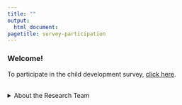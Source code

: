 ```yaml
---
title: ""
output:
  html_document:
pagetitle: survey-participation
---
```

### Welcome!

To participate in the child development survey, [click here](http://ucsbeducation.az1.qualtrics.com/jfe/form/SV_3ZTQbYXL5nQaLyJ).

<br>
<details>
  <summary>About the Research Team</summary>
<img src="/Steph2.png" style="max-width:7%;min-width:40px;padding-right:10px;padding-top:7px;float:left;">
[Stephanie Moore](https://profiles.ucr.edu/app/home/profile/stephanm) is an assistant professor in the School Psychology program at the University of California, Riverside.  
<br>
<img src="/Agustina2.png" style="max-width:7%;min-width:40px;padding-right:10px;padding-bottom:10px;float:left;">
[Agustina Bertone](https://nfrc.ucla.edu/team/agustina-bertone-phd) is a Postdoctoral Fellow in the Nathanson Family Resilience Center at the University of California, Los Angeles.
<br>
<img src="/me.png" style="max-width:7%;min-width:40px;padding-right:10px;float:left;">
[Melissa Wolf](https://www.melissagwolf.com) is a PhD candidate at the University of California, Santa Barbara, focusing on the design, validation, and analysis of self-report surveys.
</details>